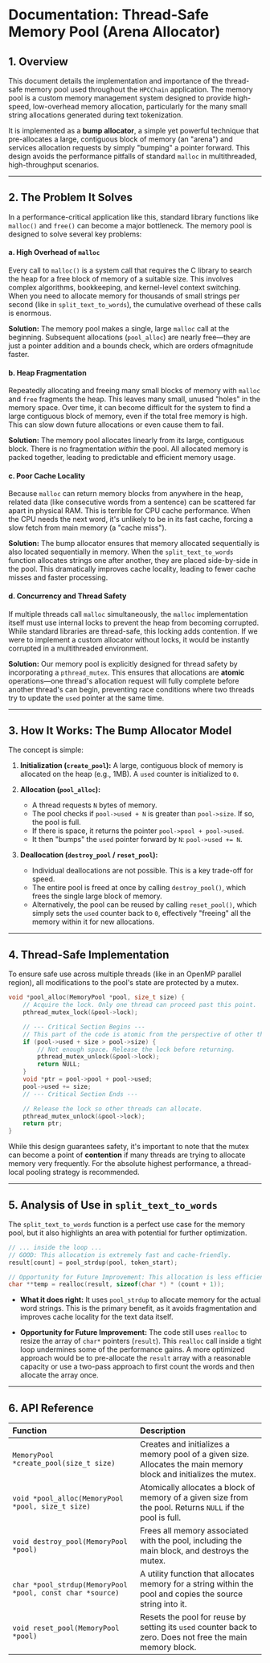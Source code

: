 # Documentation: Thread-Safe Memory Pool (Arena Allocator)

## 1. Overview

This document details the implementation and importance of the thread-safe memory pool used throughout the `HPCChain` application. The memory pool is a custom memory management system designed to provide high-speed, low-overhead memory allocation, particularly for the many small string allocations generated during text tokenization.

It is implemented as a **bump allocator**, a simple yet powerful technique that pre-allocates a large, contiguous block of memory (an "arena") and services allocation requests by simply "bumping" a pointer forward. This design avoids the performance pitfalls of standard `malloc` in multithreaded, high-throughput scenarios.

---

## 2. The Problem It Solves

In a performance-critical application like this, standard library functions like `malloc()` and `free()` can become a major bottleneck. The memory pool is designed to solve several key problems:

#### a. High Overhead of `malloc`

Every call to `malloc()` is a system call that requires the C library to search the heap for a free block of memory of a suitable size. This involves complex algorithms, bookkeeping, and kernel-level context switching. When you need to allocate memory for thousands of small strings per second (like in `split_text_to_words`), the cumulative overhead of these calls is enormous.

**Solution:** The memory pool makes a single, large `malloc` call at the beginning. Subsequent allocations (`pool_alloc`) are nearly free—they are just a pointer addition and a bounds check, which are orders ofmagnitude faster.

#### b. Heap Fragmentation

Repeatedly allocating and freeing many small blocks of memory with `malloc` and `free` fragments the heap. This leaves many small, unused "holes" in the memory space. Over time, it can become difficult for the system to find a large contiguous block of memory, even if the total free memory is high. This can slow down future allocations or even cause them to fail.

**Solution:** The memory pool allocates linearly from its large, contiguous block. There is no fragmentation *within* the pool. All allocated memory is packed together, leading to predictable and efficient memory usage.

#### c. Poor Cache Locality

Because `malloc` can return memory blocks from anywhere in the heap, related data (like consecutive words from a sentence) can be scattered far apart in physical RAM. This is terrible for CPU cache performance. When the CPU needs the next word, it's unlikely to be in its fast cache, forcing a slow fetch from main memory (a "cache miss").

**Solution:** The bump allocator ensures that memory allocated sequentially is also located sequentially in memory. When the `split_text_to_words` function allocates strings one after another, they are placed side-by-side in the pool. This dramatically improves cache locality, leading to fewer cache misses and faster processing.

#### d. Concurrency and Thread Safety

If multiple threads call `malloc` simultaneously, the `malloc` implementation itself must use internal locks to prevent the heap from becoming corrupted. While standard libraries are thread-safe, this locking adds contention. If we were to implement a custom allocator without locks, it would be instantly corrupted in a multithreaded environment.

**Solution:** Our memory pool is explicitly designed for thread safety by incorporating a `pthread_mutex`. This ensures that allocations are **atomic** operations—one thread's allocation request will fully complete before another thread's can begin, preventing race conditions where two threads try to update the `used` pointer at the same time.

---

## 3. How It Works: The Bump Allocator Model

The concept is simple:

1.  **Initialization (`create_pool`):** A large, contiguous block of memory is allocated on the heap (e.g., 1MB). A `used` counter is initialized to `0`.

2.  **Allocation (`pool_alloc`):**
    * A thread requests `N` bytes of memory.
    * The pool checks if `pool->used + N` is greater than `pool->size`. If so, the pool is full.
    * If there is space, it returns the pointer `pool->pool + pool->used`.
    * It then "bumps" the `used` pointer forward by `N`: `pool->used += N`.

3.  **Deallocation (`destroy_pool` / `reset_pool`):**
    * Individual deallocations are not possible. This is a key trade-off for speed.
    * The entire pool is freed at once by calling `destroy_pool()`, which frees the single large block of memory.
    * Alternatively, the pool can be reused by calling `reset_pool()`, which simply sets the `used` counter back to `0`, effectively "freeing" all the memory within it for new allocations.

---

## 4. Thread-Safe Implementation

To ensure safe use across multiple threads (like in an OpenMP parallel region), all modifications to the pool's state are protected by a mutex.

```c
void *pool_alloc(MemoryPool *pool, size_t size) {
    // Acquire the lock. Only one thread can proceed past this point.
    pthread_mutex_lock(&pool->lock);

    // --- Critical Section Begins ---
    // This part of the code is atomic from the perspective of other threads.
    if (pool->used + size > pool->size) {
        // Not enough space. Release the lock before returning.
        pthread_mutex_unlock(&pool->lock);
        return NULL;
    }
    void *ptr = pool->pool + pool->used;
    pool->used += size;
    // --- Critical Section Ends ---

    // Release the lock so other threads can allocate.
    pthread_mutex_unlock(&pool->lock);
    return ptr;
}
```

While this design guarantees safety, it's important to note that the mutex can become a point of **contention** if many threads are trying to allocate memory very frequently. For the absolute highest performance, a thread-local pooling strategy is recommended.

---

## 5. Analysis of Use in `split_text_to_words`

The `split_text_to_words` function is a perfect use case for the memory pool, but it also highlights an area with potential for further optimization.

```c
// ... inside the loop ...
// GOOD: This allocation is extremely fast and cache-friendly.
result[count] = pool_strdup(pool, token_start);

// Opportunity for Future Improvement: This allocation is less efficient.
char **temp = realloc(result, sizeof(char *) * (count + 1));
```

* **What it does right:** It uses `pool_strdup` to allocate memory for the actual word strings. This is the primary benefit, as it avoids fragmentation and improves cache locality for the text data itself.

* **Opportunity for Future Improvement:** The code still uses `realloc` to resize the array of `char*` pointers (`result`). This `realloc` call inside a tight loop undermines some of the performance gains. A more optimized approach would be to pre-allocate the `result` array with a reasonable capacity or use a two-pass approach to first count the words and then allocate the array once.

---

## 6. API Reference

| Function                                             | Description                                                                                                          |
| :--------------------------------------------------- | :------------------------------------------------------------------------------------------------------------------- |
| `MemoryPool *create_pool(size_t size)`               | Creates and initializes a memory pool of a given size. Allocates the main memory block and initializes the mutex.      |
| `void *pool_alloc(MemoryPool *pool, size_t size)`    | Atomically allocates a block of memory of a given size from the pool. Returns `NULL` if the pool is full.            |
| `void destroy_pool(MemoryPool *pool)`                | Frees all memory associated with the pool, including the main block, and destroys the mutex.                         |
| `char *pool_strdup(MemoryPool *pool, const char *source)` | A utility function that allocates memory for a string within the pool and copies the source string into it.          |
| `void reset_pool(MemoryPool *pool)`                   | Resets the pool for reuse by setting its `used` counter back to zero. Does not free the main memory block.           |

